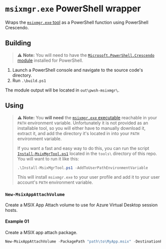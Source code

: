 # `msixmgr.exe` PowerShell wrapper

Wraps the [`msixmgr.exe` tool](https://docs.microsoft.com/en-us/azure/virtual-desktop/app-attach-msixmgr) as a PowerShell function using PowerShell Crescendo.

## Building

> ⚠️ **Note:** You will need to have the [`Microsoft.PowerShell.Crescendo` module](https://www.powershellgallery.com/packages/Microsoft.PowerShell.Crescendo) installed for PowerShell.

1. Launch a PowerShell console and navigate to the source code's directory.
2. Run `.\build.ps1`

The module output will be located in `out\pwsh-msixmgr\`.

## Using

> ⚠️ **Note:** You **will need** the [`msixmgr.exe` executable](https://docs.microsoft.com/en-us/azure/virtual-desktop/app-attach-msixmgr) reachable in your `PATH` environment variable. Unfortunately it is not provided as an installable tool, so you will either have to manually download it, extract it, and add the directory it's located in into your `PATH` environment variable.
>  
> If you want a fast and easy way to do this, you can run the script [`Install-MsixMgrTool.ps1`](tools/Install-MsixMgrTool.ps1) located in the `tools\` directory of this repo. You will want to run it like this:
>  
> ```powershell
> .\Install-MsixMgrTool.ps1 -AddToUserPathEnvironmentVariable
> ```
>  
> This will install `msixmgr.exe` to your user profile and add it to your user account's `PATH` environment variable.

### `New-MsixAppAttachVolume`

Create a MSIX App Attach volume to use for Azure Virtual Desktop session hosts.

#### Example 01

Create a MSIX app attach package.

```powershell
New-MsixAppAttachVolume -PackagePath "path\to\MyApp.msix" -DestinationPath "path\to\MyApp.vhd" -VhdSize 250 -FileType "VHD" -RootDirectoryName "app"
```
